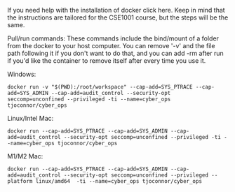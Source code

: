 If you need help with the installation of docker click here.
Keep in mind that the instructions are tailored for the CSE1001 course, but the steps will be the same. 

Pull/run commands:
These commands include the bind/mount of a folder from the docker to your host computer. You can remove '-v' and the file path following it if you don't want to do that, and you can add -rm after run if you'd like the container to remove itself after every time you use it.

Windows: 
```
docker run -v "$(PWD):/root/workspace" --cap-add=SYS_PTRACE --cap-add=SYS_ADMIN --cap-add=audit_control --security-opt seccomp=unconfined --privileged -ti --name=cyber_ops tjoconnor/cyber_ops
```

Linux/Intel Mac:
```
docker run --cap-add=SYS_PTRACE --cap-add=SYS_ADMIN --cap-add=audit_control --security-opt seccomp=unconfined --privileged -ti --name=cyber_ops tjoconnor/cyber_ops
```

M1/M2 Mac:
```
docker run --cap-add=SYS_PTRACE --cap-add=SYS_ADMIN --cap-add=audit_control --security-opt seccomp=unconfined --privileged --platform linux/amd64  -ti --name=cyber_ops tjoconnor/cyber_ops
```
